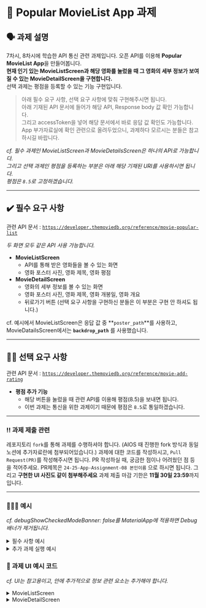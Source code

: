 
# 🍿 Popular MovieList App 과제
## 🗣️ 과제 설명
7차시, 8차시에 학습한 API 통신 관련 과제입니다. 오픈 API를 이용해 **Popular MovieList App**을 만들어봅니다.  
**현재 인기 있는 MovieListScreen과 해당 영화를 눌렀을 때 그 영화의 세부 정보가 보여질 수 있는 MovieDetailScreen을 구현합니다.**  
선택 과제는 평점을 등록할 수 있는 기능 구현입니다.

> 아래 필수 요구 사항, 선택 요구 사항에 맞춰 구현해주시면 됩니다.  
> 아래 기재된 API 문서에 들어가 해당 API, Response body 값 확인 가능합니다.  
> 그리고 accessToken을 넣어 해당 문서에서 바로 응답 값 확인도 가능합니다.  
> App 부가자료실에 확인 관련으로 올려두었으니, 과제하다 모르시는 분들은 참고하시길 바랍니다.

*cf. 필수 과제인 MovieListScreen과 MovieDetailsScreen은 하나의 API로 가능합니다.  
그리고 선택 과제인 평점을 등록하는 부분은 아래 해당 기재된 URI를 사용하시면 됩니다.  
평점은 `8.5`로 고정하겠습니다.*

---

## ✔️ 필수 요구 사항

관련 API 문서 : [`https://developer.themoviedb.org/reference/movie-popular-list`](https://developer.themoviedb.org/reference/movie-popular-list)  

*두 화면 모두 같은 API 사용 가능합니다.*

- **MovieListScreen**
  - API를 통해 받은 영화들을 볼 수 있는 화면
  - 영화 포스터 사진, 영화 제목, 영화 평점
- **MovieDetailScreen**
  - 영화의 세부 정보를 볼 수 있는 화면
  - 영화 포스터 사진, 영화 제목, 영화 개봉일, 영화 개요
  - 뒤로가기 버튼 (선택 요구 사항을 구현하신 분들은 이 부분은 구현 안 하셔도 됩니다.)

cf. 예시에서 MovieListScreen은 응답 값 중 **`poster_path`**를 사용하고,  
MovieDatailsScreen에서는 **`backdrop_path`** 를 사용했습니다.

---

## 👏🏻 선택 요구 사항

관련 API 문서 : [`https://developer.themoviedb.org/reference/movie-add-rating`](https://developer.themoviedb.org/reference/movie-add-rating)  

- **평점 추가 기능**
  - 해당 버튼을 눌렀을 때 관련 API를 이용해 평점(8.5)을 보내면 됩니다.
  - 이번 과제는 통신을 위한 과제이기 때문에 평점은 `8.5`로 통일하겠습니다.
---
### ‼️ 과제 제출 관련

레포지토리 `fork`를 통해 과제를 수행하셔야 합니다. (AIOS 때 진행한 fork 방식과 동일 노션에 추가자료란에 첨부되어있습니다.) 과제에 대한 코드를 작성하시고, `Pull Request(PR)`를 작성해주시면 됩니다. PR 작성하실 때, 궁금한 점이나 어려웠던 점 등을 적어주세요. PR제목은 `24-25-App-Assignment-08 본인이름` 으로 하시면 됩니다.  그리고 **구현한 UI 사진도 같이 첨부해주세요**
과제 제출 마감 기한은 **11월 30일 23:59**까지입니다.

---
### 🤷🏻‍♀️ 예시
*cf.  debugShowCheckedModeBanner: false를 MaterialApp에 적용하면 Debug 배너가 제거됩니다.*
<details><summary>필수 사항 예시
</summary>
<table>
<tr>
<td><img src="https://github.com/user-attachments/assets/6d7a67f5-b5ae-48ed-9a96-c07ebb6a409c" alt="Image 1" width="300"></td>

<td><img src="https://github.com/user-attachments/assets/30afcf33-7d14-44c4-af31-d4c97cfbf1f4" alt="Image 2" width="300"></td>
</tr>
</table>
</details>
<details><summary>추가 과제 실행 예시 
</summary>
<table>
<td><img  src = https://github.com/user-attachments/assets/d7d38ec2-58dd-42b1-ac32-86e9932bb484 width="300"></td>

<td><img src="https://github.com/user-attachments/assets/5f3e8511-8658-4e35-8e64-ea1c621b77ed" alt="Image 2" width="300"></td>
</tr>
</table>


</details>



### 🎯 과제 UI 예시 코드 
*cf. UI는 참고용이고, 안에 추가적으로 정보 관련 요소는 추가해야 합니다.*
<details><summary> MovieListScreen

</summary>

```dart
import 'package:flutter/material.dart';

class MovieListScreen extends StatelessWidget {
  const MovieListScreen({super.key});

  @override
  Widget build(BuildContext context) {
    return Scaffold(
      appBar: AppBar(
        // 앱바: 화면 제목과 스타일 정의
        title: const Text(
          'Popular Movies',
          style: TextStyle(color: Colors.white),
        ),
        backgroundColor: const Color(0xFFDE6B56), // 주요 색상
      ),
      body: GridView.builder(
        // 그리드 레이아웃 설정
        padding: const EdgeInsets.all(8.0),
        gridDelegate: const SliverGridDelegateWithFixedCrossAxisCount(
          crossAxisCount: 2, // 열 개수
          crossAxisSpacing: 10, // 열 간격
          mainAxisSpacing: 10, // 행 간격
          childAspectRatio: 0.7, // 아이템의 가로세로 비율
        ),
        itemCount: 6, // 더미 아이템 개수
        itemBuilder: (context, index) {
          return GestureDetector(
            onTap: () {
              // 기존 API 데이터를 통해 디테일 화면으로 이동
            },
            child: Card(
              // 카드 디자인
              shape: RoundedRectangleBorder(
                borderRadius: BorderRadius.circular(15.0),
              ),
              elevation: 5,
              child: Column(
                crossAxisAlignment: CrossAxisAlignment.stretch,
                children: [
                  Expanded(
                    // 이미지
                    child: ClipRRect(
                      borderRadius: const BorderRadius.only(
                        topLeft: Radius.circular(15.0),
                        topRight: Radius.circular(15.0),
                      ),
                      // 영화 포스터 이미지 
                      child: Image.network(
                        
                        fit: BoxFit.fill,
                        errorBuilder: (context, error, stackTrace) {
                          return Container(
                            color: Colors.grey[300],
                            child: const Icon(Icons.broken_image,
                                size: 50, color: Colors.grey),
                          );
                        },
                      ),
                    ),
                  ),
                  Padding(
                    padding: const EdgeInsets.all(8.0),
                    child: Column(
                      crossAxisAlignment: CrossAxisAlignment.start,
                      children: [
                        // 영화 제목
                        const Text(
                          'Movie Title',
                          style: TextStyle(
                            fontSize: 16.0,
                            fontWeight: FontWeight.bold,
                          ),
                          maxLines: 1,
                          overflow: TextOverflow.ellipsis,
                        ),
                        const SizedBox(height: 4),
                        Row(
                          children: const [
                            Icon(Icons.star, color: Colors.amber, size: 16),
                            SizedBox(width: 4),
                            // 영화 평점
                            Text(
                              'Rating: 8.5',
                              style: TextStyle(fontSize: 14.0),
                            ),
                          ],
                        ),
                      ],
                    ),
                  ),
                ],
              ),
            ),
          );
        },
      ),
    );
  }
}
```

</details>
<details><summary> MovieDetailScreen

</summary>


```dart
import 'package:flutter/material.dart';

class MovieDetailScreen extends StatelessWidget {
  const MovieDetailScreen({super.key});

  @override
  Widget build(BuildContext context) {
    return Scaffold(
      appBar: AppBar(
        // 영화 제목
        title: const Text(
          'Movie Title', 
          maxLines: 1,
          overflow: TextOverflow.ellipsis,
        ),
        backgroundColor: const Color(0xFFDE6B56), // 주요 색상
      ),
      body: SingleChildScrollView(
        child: Padding(
          padding: const EdgeInsets.all(16.0),
          child: Column(
            crossAxisAlignment: CrossAxisAlignment.start,
            children: [
              // 영화 이미지
              ClipRRect(
                borderRadius: BorderRadius.circular(15.0),
                child: Image.network(
      
                  fit: BoxFit.cover,
                  errorBuilder: (context, error, stackTrace) {
                    return Container(
                      height: 200,
                      color: Colors.grey[300],
                      child: const Icon(
                        Icons.broken_image,
                        size: 100,
                        color: Colors.grey,
                      ),
                    );
                  },
                ),
              ),
              const SizedBox(height: 16),

              // 영화 제목
              const Text(
                'Movie Title',
                style: TextStyle(
                  fontSize: 28,
                  fontWeight: FontWeight.bold,
                ),
              ),
              const SizedBox(height: 8),

              // 평점
              Row(
                children: const [
                  Icon(Icons.star, color: Colors.amber, size: 20),
                  SizedBox(width: 4),
                  Text(
                    'Rating: 8.5 / 10',
                    style: TextStyle(fontSize: 18),
                  ),
                ],
              ),
              const SizedBox(height: 8),

              // 개봉일
              const Text(
                'Release Date: 2024-11-25',
                style: TextStyle(fontSize: 16, color: Colors.grey),
              ),
              const SizedBox(height: 16),

              // 영화 개요
              const Text(
                'Overview',
                style: TextStyle(fontSize: 22, fontWeight: FontWeight.bold),
              ),
              const SizedBox(height: 8),
              const Text(
                'This is a detailed description of the movie.',
                style: TextStyle(fontSize: 16, height: 1.5),
              ),
              const SizedBox(height: 16),

              // 평점 남기기 버튼
              // cf. 평점 남기고 나서 snackBar는  ScaffoldMessenger.of(context).showSnackBar 요소를 이용하면 됩니다. 
              Center(
                child: ElevatedButton(
                  style: ElevatedButton.styleFrom(
                    backgroundColor: const Color(0xFFDE6B56),
                    foregroundColor: Colors.white,
                  ),
                  onPressed: () {
                    // 평점 추가 로직
                  },
                  child: const Text('Rate Movie'),
                ),
              ),
              const SizedBox(height: 16),

              // 뒤로가기 버튼
              Center(
                child: ElevatedButton(
                  style: ElevatedButton.styleFrom(
                    backgroundColor: const Color(0xFFDE6B56),
                    foregroundColor: Colors.white,
                  ),
                  onPressed: () {
                    Navigator.pop(context);
                  },
                  child: const Text('Back to List'),
                ),
              ),
            ],
          ),
        ),
      ),
    );
  }
}
```

</details>